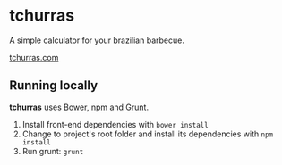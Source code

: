 # tchurras
A simple calculator for your brazilian barbecue.

[tchurras.com](http://tchurras.com/)

## Running locally
**tchurras** uses [Bower](http://bower.io), [npm](https://www.npmjs.com/) and [Grunt](http://gruntjs.com/). 

1. Install front-end dependencies with `bower install`
2. Change to project's root folder and install its dependencies with `npm install`
3. Run grunt: `grunt`